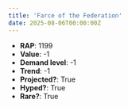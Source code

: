 ```yaml
---
title: 'Farce of the Federation'
date: 2025-08-06T00:00:00Z
---
```

- **RAP**: 1199
- **Value**: -1
- **Demand level**: -1
- **Trend**: -1
- **Projected?**: True
- **Hyped?**: True
- **Rare?**: True
